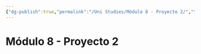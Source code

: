 ```yaml
---
{"dg-publish":true,"permalink":"/Uni Studies/Módulo 8 - Proyecto 2/","title":"Módulo 8 - Proyecto 2","updated":"2023-09-26T21:34:02.276-05:00"}
---
```



# Módulo 8 - Proyecto 2
